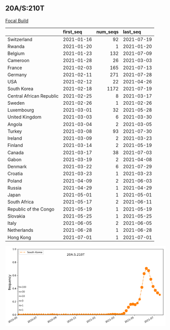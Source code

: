

## 20A/S:210T
[Focal Build]()

|                          | first_seq   |   num_seqs | last_seq   |
|:-------------------------|:------------|-----------:|:-----------|
| Switzerland              | 2021-01-16  |         92 | 2021-07-19 |
| Rwanda                   | 2021-01-20  |          1 | 2021-01-20 |
| Belgium                  | 2021-01-23  |        132 | 2021-07-09 |
| Cameroon                 | 2021-01-28  |         26 | 2021-03-03 |
| France                   | 2021-02-03  |        165 | 2021-07-13 |
| Germany                  | 2021-02-11  |        271 | 2021-07-28 |
| USA                      | 2021-02-12  |         22 | 2021-04-26 |
| South Korea              | 2021-02-18  |       1172 | 2021-07-19 |
| Central African Republic | 2021-02-25  |          8 | 2021-03-17 |
| Sweden                   | 2021-02-26  |          1 | 2021-02-26 |
| Luxembourg               | 2021-03-01  |         32 | 2021-05-28 |
| United Kingdom           | 2021-03-03  |          6 | 2021-03-30 |
| Angola                   | 2021-03-04  |          2 | 2021-03-05 |
| Turkey                   | 2021-03-08  |         93 | 2021-07-30 |
| Ireland                  | 2021-03-09  |          2 | 2021-03-23 |
| Finland                  | 2021-03-14  |          2 | 2021-05-19 |
| Canada                   | 2021-03-17  |         38 | 2021-07-03 |
| Gabon                    | 2021-03-19  |          2 | 2021-04-08 |
| Denmark                  | 2021-03-22  |          6 | 2021-07-29 |
| Croatia                  | 2021-03-23  |          1 | 2021-03-23 |
| Poland                   | 2021-04-09  |          2 | 2021-06-03 |
| Russia                   | 2021-04-29  |          1 | 2021-04-29 |
| Japan                    | 2021-05-01  |          1 | 2021-05-01 |
| South Africa             | 2021-05-17  |          2 | 2021-06-11 |
| Republic of the Congo    | 2021-05-19  |          1 | 2021-05-19 |
| Slovakia                 | 2021-05-25  |          1 | 2021-05-25 |
| Italy                    | 2021-06-05  |          2 | 2021-06-05 |
| Netherlands              | 2021-06-28  |          1 | 2021-06-28 |
| Hong Kong                | 2021-07-01  |          1 | 2021-07-01 |

![Overall trends 20A.S.210T](/overall_trends_figures/overall_trends_20A.S.210T.png)